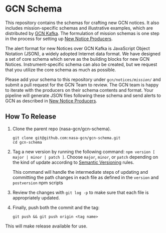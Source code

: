 # GCN Schema

This repository contains the schemas for crafting new GCN notices. It also includes mission-specific schemas and illustrative examples, which are distributed by [GCN Kafka](https://gcn.nasa.gov). The formulation of mission schemas is one step in the process for setting up [New Notice Producers](https://gcn.nasa.gov/docs/producers).

The alert format for new Notices over GCN Kafka is JavaScript Object Notation (JSON), a widely adopted Internet data format. We have designed a set of core schema which serve as the building blocks for new GCN Notices. Instrument-specific schema can also be created, but we request that you utilize the core schema as much as possible.

Please add your schema to this repository under <code>gcn/notices/<i>mission</i>/</code> and submit a pull request for the GCN Team to review. The GCN team is happy to iterate with the producers on their schema contents and format. Your pipeline will generate JSON files following these schema and send alerts to GCN as described in [New Notice Producers](https://gcn.nasa.gov/docs/producers).

## How To Release

1.  Clone the parent repo (nasa-gcn/gcn-schema).

        git clone git@github.com:nasa-gcn/gcn-schema.git
        cd gcn-schema

2.  Tag a new version by running the following command: `npm version [ major | minor | patch ]`. Choose `major`, `minor`, or `patch` depending on the kind of update according to [Semantic Versioning](https://semver.org) rules.

    This command will handle the intermediate steps of updating and committing the path changes in each file as defined in the `version` and `postversion` npm scripts

3.  Review the changes with `git log -p` to make sure that each file is appropriately updated.

4.  Finally, push both the commit and the tag:

        git push && git push origin <tag name>

This will make release available for use.
